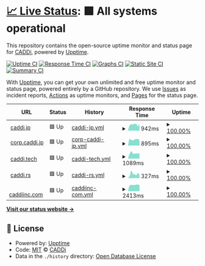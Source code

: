 # [📈 Live Status](https://caddijp.github.io/upptime): <!--live status--> **🟩 All systems operational**

This repository contains the open-source uptime monitor and status page for [CADDi](https://caddi.tech), powered by [Upptime](https://github.com/upptime/upptime).

[![Uptime CI](https://github.com/caddijp/upptime/workflows/Uptime%20CI/badge.svg)](https://github.com/upptime/upptime/actions?query=workflow%3A%22Uptime+CI%22)
[![Response Time CI](https://github.com/caddijp/upptime/workflows/Response%20Time%20CI/badge.svg)](https://github.com/upptime/upptime/actions?query=workflow%3A%22Response+Time+CI%22)
[![Graphs CI](https://github.com/caddijp/upptime/workflows/Graphs%20CI/badge.svg)](https://github.com/upptime/upptime/actions?query=workflow%3A%22Graphs+CI%22)
[![Static Site CI](https://github.com/caddijp/upptime/workflows/Static%20Site%20CI/badge.svg)](https://github.com/upptime/upptime/actions?query=workflow%3A%22Static+Site+CI%22)
[![Summary CI](https://github.com/caddijp/upptime/workflows/Summary%20CI/badge.svg)](https://github.com/upptime/upptime/actions?query=workflow%3A%22Summary+CI%22)

With [Upptime](https://upptime.js.org), you can get your own unlimited and free uptime monitor and status page, powered entirely by a GitHub repository. We use [Issues](https://github.com/caddijp/upptime/issues) as incident reports, [Actions](https://github.com/caddijp/upptime/actions) as uptime monitors, and [Pages](https://caddijp.github.io/upptime) for the status page.

<!--start: status pages-->
<!-- This summary is generated by Upptime (https://github.com/upptime/upptime) -->
<!-- Do not edit this manually, your changes will be overwritten -->
<!-- prettier-ignore -->
| URL | Status | History | Response Time | Uptime |
| --- | ------ | ------- | ------------- | ------ |
| <img alt="" src="https://favicons.githubusercontent.com/caddi.jp" height="13"> [caddi.jp](https://caddi.jp) | 🟩 Up | [caddi-jp.yml](https://github.com/caddijp/upptime/commits/HEAD/history/caddi-jp.yml) | <details><summary><img alt="Response time graph" src="./graphs/caddi-jp/response-time-week.png" height="20"> 942ms</summary><br><a href="https://caddijp.github.io/upptime/history/caddi-jp"><img alt="Response time 964" src="https://img.shields.io/endpoint?url=https%3A%2F%2Fraw.githubusercontent.com%2Fcaddijp%2Fupptime%2FHEAD%2Fapi%2Fcaddi-jp%2Fresponse-time.json"></a><br><a href="https://caddijp.github.io/upptime/history/caddi-jp"><img alt="24-hour response time 908" src="https://img.shields.io/endpoint?url=https%3A%2F%2Fraw.githubusercontent.com%2Fcaddijp%2Fupptime%2FHEAD%2Fapi%2Fcaddi-jp%2Fresponse-time-day.json"></a><br><a href="https://caddijp.github.io/upptime/history/caddi-jp"><img alt="7-day response time 942" src="https://img.shields.io/endpoint?url=https%3A%2F%2Fraw.githubusercontent.com%2Fcaddijp%2Fupptime%2FHEAD%2Fapi%2Fcaddi-jp%2Fresponse-time-week.json"></a><br><a href="https://caddijp.github.io/upptime/history/caddi-jp"><img alt="30-day response time 961" src="https://img.shields.io/endpoint?url=https%3A%2F%2Fraw.githubusercontent.com%2Fcaddijp%2Fupptime%2FHEAD%2Fapi%2Fcaddi-jp%2Fresponse-time-month.json"></a><br><a href="https://caddijp.github.io/upptime/history/caddi-jp"><img alt="1-year response time 964" src="https://img.shields.io/endpoint?url=https%3A%2F%2Fraw.githubusercontent.com%2Fcaddijp%2Fupptime%2FHEAD%2Fapi%2Fcaddi-jp%2Fresponse-time-year.json"></a></details> | <details><summary><a href="https://caddijp.github.io/upptime/history/caddi-jp">100.00%</a></summary><a href="https://caddijp.github.io/upptime/history/caddi-jp"><img alt="All-time uptime 100.00%" src="https://img.shields.io/endpoint?url=https%3A%2F%2Fraw.githubusercontent.com%2Fcaddijp%2Fupptime%2FHEAD%2Fapi%2Fcaddi-jp%2Fuptime.json"></a><br><a href="https://caddijp.github.io/upptime/history/caddi-jp"><img alt="24-hour uptime 100.00%" src="https://img.shields.io/endpoint?url=https%3A%2F%2Fraw.githubusercontent.com%2Fcaddijp%2Fupptime%2FHEAD%2Fapi%2Fcaddi-jp%2Fuptime-day.json"></a><br><a href="https://caddijp.github.io/upptime/history/caddi-jp"><img alt="7-day uptime 100.00%" src="https://img.shields.io/endpoint?url=https%3A%2F%2Fraw.githubusercontent.com%2Fcaddijp%2Fupptime%2FHEAD%2Fapi%2Fcaddi-jp%2Fuptime-week.json"></a><br><a href="https://caddijp.github.io/upptime/history/caddi-jp"><img alt="30-day uptime 100.00%" src="https://img.shields.io/endpoint?url=https%3A%2F%2Fraw.githubusercontent.com%2Fcaddijp%2Fupptime%2FHEAD%2Fapi%2Fcaddi-jp%2Fuptime-month.json"></a><br><a href="https://caddijp.github.io/upptime/history/caddi-jp"><img alt="1-year uptime 100.00%" src="https://img.shields.io/endpoint?url=https%3A%2F%2Fraw.githubusercontent.com%2Fcaddijp%2Fupptime%2FHEAD%2Fapi%2Fcaddi-jp%2Fuptime-year.json"></a></details>
| <img alt="" src="https://favicons.githubusercontent.com/corp.caddi.jp" height="13"> [corp.caddi.jp](https://corp.caddi.jp/) | 🟩 Up | [corp-caddi-jp.yml](https://github.com/caddijp/upptime/commits/HEAD/history/corp-caddi-jp.yml) | <details><summary><img alt="Response time graph" src="./graphs/corp-caddi-jp/response-time-week.png" height="20"> 895ms</summary><br><a href="https://caddijp.github.io/upptime/history/corp-caddi-jp"><img alt="Response time 928" src="https://img.shields.io/endpoint?url=https%3A%2F%2Fraw.githubusercontent.com%2Fcaddijp%2Fupptime%2FHEAD%2Fapi%2Fcorp-caddi-jp%2Fresponse-time.json"></a><br><a href="https://caddijp.github.io/upptime/history/corp-caddi-jp"><img alt="24-hour response time 849" src="https://img.shields.io/endpoint?url=https%3A%2F%2Fraw.githubusercontent.com%2Fcaddijp%2Fupptime%2FHEAD%2Fapi%2Fcorp-caddi-jp%2Fresponse-time-day.json"></a><br><a href="https://caddijp.github.io/upptime/history/corp-caddi-jp"><img alt="7-day response time 895" src="https://img.shields.io/endpoint?url=https%3A%2F%2Fraw.githubusercontent.com%2Fcaddijp%2Fupptime%2FHEAD%2Fapi%2Fcorp-caddi-jp%2Fresponse-time-week.json"></a><br><a href="https://caddijp.github.io/upptime/history/corp-caddi-jp"><img alt="30-day response time 924" src="https://img.shields.io/endpoint?url=https%3A%2F%2Fraw.githubusercontent.com%2Fcaddijp%2Fupptime%2FHEAD%2Fapi%2Fcorp-caddi-jp%2Fresponse-time-month.json"></a><br><a href="https://caddijp.github.io/upptime/history/corp-caddi-jp"><img alt="1-year response time 928" src="https://img.shields.io/endpoint?url=https%3A%2F%2Fraw.githubusercontent.com%2Fcaddijp%2Fupptime%2FHEAD%2Fapi%2Fcorp-caddi-jp%2Fresponse-time-year.json"></a></details> | <details><summary><a href="https://caddijp.github.io/upptime/history/corp-caddi-jp">100.00%</a></summary><a href="https://caddijp.github.io/upptime/history/corp-caddi-jp"><img alt="All-time uptime 100.00%" src="https://img.shields.io/endpoint?url=https%3A%2F%2Fraw.githubusercontent.com%2Fcaddijp%2Fupptime%2FHEAD%2Fapi%2Fcorp-caddi-jp%2Fuptime.json"></a><br><a href="https://caddijp.github.io/upptime/history/corp-caddi-jp"><img alt="24-hour uptime 100.00%" src="https://img.shields.io/endpoint?url=https%3A%2F%2Fraw.githubusercontent.com%2Fcaddijp%2Fupptime%2FHEAD%2Fapi%2Fcorp-caddi-jp%2Fuptime-day.json"></a><br><a href="https://caddijp.github.io/upptime/history/corp-caddi-jp"><img alt="7-day uptime 100.00%" src="https://img.shields.io/endpoint?url=https%3A%2F%2Fraw.githubusercontent.com%2Fcaddijp%2Fupptime%2FHEAD%2Fapi%2Fcorp-caddi-jp%2Fuptime-week.json"></a><br><a href="https://caddijp.github.io/upptime/history/corp-caddi-jp"><img alt="30-day uptime 100.00%" src="https://img.shields.io/endpoint?url=https%3A%2F%2Fraw.githubusercontent.com%2Fcaddijp%2Fupptime%2FHEAD%2Fapi%2Fcorp-caddi-jp%2Fuptime-month.json"></a><br><a href="https://caddijp.github.io/upptime/history/corp-caddi-jp"><img alt="1-year uptime 100.00%" src="https://img.shields.io/endpoint?url=https%3A%2F%2Fraw.githubusercontent.com%2Fcaddijp%2Fupptime%2FHEAD%2Fapi%2Fcorp-caddi-jp%2Fuptime-year.json"></a></details>
| <img alt="" src="https://favicons.githubusercontent.com/caddi.tech" height="13"> [caddi.tech](https://caddi.tech) | 🟩 Up | [caddi-tech.yml](https://github.com/caddijp/upptime/commits/HEAD/history/caddi-tech.yml) | <details><summary><img alt="Response time graph" src="./graphs/caddi-tech/response-time-week.png" height="20"> 1089ms</summary><br><a href="https://caddijp.github.io/upptime/history/caddi-tech"><img alt="Response time 1056" src="https://img.shields.io/endpoint?url=https%3A%2F%2Fraw.githubusercontent.com%2Fcaddijp%2Fupptime%2FHEAD%2Fapi%2Fcaddi-tech%2Fresponse-time.json"></a><br><a href="https://caddijp.github.io/upptime/history/caddi-tech"><img alt="24-hour response time 1009" src="https://img.shields.io/endpoint?url=https%3A%2F%2Fraw.githubusercontent.com%2Fcaddijp%2Fupptime%2FHEAD%2Fapi%2Fcaddi-tech%2Fresponse-time-day.json"></a><br><a href="https://caddijp.github.io/upptime/history/caddi-tech"><img alt="7-day response time 1089" src="https://img.shields.io/endpoint?url=https%3A%2F%2Fraw.githubusercontent.com%2Fcaddijp%2Fupptime%2FHEAD%2Fapi%2Fcaddi-tech%2Fresponse-time-week.json"></a><br><a href="https://caddijp.github.io/upptime/history/caddi-tech"><img alt="30-day response time 1012" src="https://img.shields.io/endpoint?url=https%3A%2F%2Fraw.githubusercontent.com%2Fcaddijp%2Fupptime%2FHEAD%2Fapi%2Fcaddi-tech%2Fresponse-time-month.json"></a><br><a href="https://caddijp.github.io/upptime/history/caddi-tech"><img alt="1-year response time 1056" src="https://img.shields.io/endpoint?url=https%3A%2F%2Fraw.githubusercontent.com%2Fcaddijp%2Fupptime%2FHEAD%2Fapi%2Fcaddi-tech%2Fresponse-time-year.json"></a></details> | <details><summary><a href="https://caddijp.github.io/upptime/history/caddi-tech">100.00%</a></summary><a href="https://caddijp.github.io/upptime/history/caddi-tech"><img alt="All-time uptime 100.00%" src="https://img.shields.io/endpoint?url=https%3A%2F%2Fraw.githubusercontent.com%2Fcaddijp%2Fupptime%2FHEAD%2Fapi%2Fcaddi-tech%2Fuptime.json"></a><br><a href="https://caddijp.github.io/upptime/history/caddi-tech"><img alt="24-hour uptime 100.00%" src="https://img.shields.io/endpoint?url=https%3A%2F%2Fraw.githubusercontent.com%2Fcaddijp%2Fupptime%2FHEAD%2Fapi%2Fcaddi-tech%2Fuptime-day.json"></a><br><a href="https://caddijp.github.io/upptime/history/caddi-tech"><img alt="7-day uptime 100.00%" src="https://img.shields.io/endpoint?url=https%3A%2F%2Fraw.githubusercontent.com%2Fcaddijp%2Fupptime%2FHEAD%2Fapi%2Fcaddi-tech%2Fuptime-week.json"></a><br><a href="https://caddijp.github.io/upptime/history/caddi-tech"><img alt="30-day uptime 100.00%" src="https://img.shields.io/endpoint?url=https%3A%2F%2Fraw.githubusercontent.com%2Fcaddijp%2Fupptime%2FHEAD%2Fapi%2Fcaddi-tech%2Fuptime-month.json"></a><br><a href="https://caddijp.github.io/upptime/history/caddi-tech"><img alt="1-year uptime 100.00%" src="https://img.shields.io/endpoint?url=https%3A%2F%2Fraw.githubusercontent.com%2Fcaddijp%2Fupptime%2FHEAD%2Fapi%2Fcaddi-tech%2Fuptime-year.json"></a></details>
| <img alt="" src="https://favicons.githubusercontent.com/caddi.rs" height="13"> [caddi.rs](https://caddi.rs) | 🟩 Up | [caddi-rs.yml](https://github.com/caddijp/upptime/commits/HEAD/history/caddi-rs.yml) | <details><summary><img alt="Response time graph" src="./graphs/caddi-rs/response-time-week.png" height="20"> 327ms</summary><br><a href="https://caddijp.github.io/upptime/history/caddi-rs"><img alt="Response time 353" src="https://img.shields.io/endpoint?url=https%3A%2F%2Fraw.githubusercontent.com%2Fcaddijp%2Fupptime%2FHEAD%2Fapi%2Fcaddi-rs%2Fresponse-time.json"></a><br><a href="https://caddijp.github.io/upptime/history/caddi-rs"><img alt="24-hour response time 256" src="https://img.shields.io/endpoint?url=https%3A%2F%2Fraw.githubusercontent.com%2Fcaddijp%2Fupptime%2FHEAD%2Fapi%2Fcaddi-rs%2Fresponse-time-day.json"></a><br><a href="https://caddijp.github.io/upptime/history/caddi-rs"><img alt="7-day response time 327" src="https://img.shields.io/endpoint?url=https%3A%2F%2Fraw.githubusercontent.com%2Fcaddijp%2Fupptime%2FHEAD%2Fapi%2Fcaddi-rs%2Fresponse-time-week.json"></a><br><a href="https://caddijp.github.io/upptime/history/caddi-rs"><img alt="30-day response time 329" src="https://img.shields.io/endpoint?url=https%3A%2F%2Fraw.githubusercontent.com%2Fcaddijp%2Fupptime%2FHEAD%2Fapi%2Fcaddi-rs%2Fresponse-time-month.json"></a><br><a href="https://caddijp.github.io/upptime/history/caddi-rs"><img alt="1-year response time 353" src="https://img.shields.io/endpoint?url=https%3A%2F%2Fraw.githubusercontent.com%2Fcaddijp%2Fupptime%2FHEAD%2Fapi%2Fcaddi-rs%2Fresponse-time-year.json"></a></details> | <details><summary><a href="https://caddijp.github.io/upptime/history/caddi-rs">100.00%</a></summary><a href="https://caddijp.github.io/upptime/history/caddi-rs"><img alt="All-time uptime 100.00%" src="https://img.shields.io/endpoint?url=https%3A%2F%2Fraw.githubusercontent.com%2Fcaddijp%2Fupptime%2FHEAD%2Fapi%2Fcaddi-rs%2Fuptime.json"></a><br><a href="https://caddijp.github.io/upptime/history/caddi-rs"><img alt="24-hour uptime 100.00%" src="https://img.shields.io/endpoint?url=https%3A%2F%2Fraw.githubusercontent.com%2Fcaddijp%2Fupptime%2FHEAD%2Fapi%2Fcaddi-rs%2Fuptime-day.json"></a><br><a href="https://caddijp.github.io/upptime/history/caddi-rs"><img alt="7-day uptime 100.00%" src="https://img.shields.io/endpoint?url=https%3A%2F%2Fraw.githubusercontent.com%2Fcaddijp%2Fupptime%2FHEAD%2Fapi%2Fcaddi-rs%2Fuptime-week.json"></a><br><a href="https://caddijp.github.io/upptime/history/caddi-rs"><img alt="30-day uptime 100.00%" src="https://img.shields.io/endpoint?url=https%3A%2F%2Fraw.githubusercontent.com%2Fcaddijp%2Fupptime%2FHEAD%2Fapi%2Fcaddi-rs%2Fuptime-month.json"></a><br><a href="https://caddijp.github.io/upptime/history/caddi-rs"><img alt="1-year uptime 100.00%" src="https://img.shields.io/endpoint?url=https%3A%2F%2Fraw.githubusercontent.com%2Fcaddijp%2Fupptime%2FHEAD%2Fapi%2Fcaddi-rs%2Fuptime-year.json"></a></details>
| <img alt="" src="https://favicons.githubusercontent.com/caddiinc.com" height="13"> [caddiinc.com](https://caddiinc.com/) | 🟩 Up | [caddiinc-com.yml](https://github.com/caddijp/upptime/commits/HEAD/history/caddiinc-com.yml) | <details><summary><img alt="Response time graph" src="./graphs/caddiinc-com/response-time-week.png" height="20"> 2413ms</summary><br><a href="https://caddijp.github.io/upptime/history/caddiinc-com"><img alt="Response time 2996" src="https://img.shields.io/endpoint?url=https%3A%2F%2Fraw.githubusercontent.com%2Fcaddijp%2Fupptime%2FHEAD%2Fapi%2Fcaddiinc-com%2Fresponse-time.json"></a><br><a href="https://caddijp.github.io/upptime/history/caddiinc-com"><img alt="24-hour response time 2253" src="https://img.shields.io/endpoint?url=https%3A%2F%2Fraw.githubusercontent.com%2Fcaddijp%2Fupptime%2FHEAD%2Fapi%2Fcaddiinc-com%2Fresponse-time-day.json"></a><br><a href="https://caddijp.github.io/upptime/history/caddiinc-com"><img alt="7-day response time 2413" src="https://img.shields.io/endpoint?url=https%3A%2F%2Fraw.githubusercontent.com%2Fcaddijp%2Fupptime%2FHEAD%2Fapi%2Fcaddiinc-com%2Fresponse-time-week.json"></a><br><a href="https://caddijp.github.io/upptime/history/caddiinc-com"><img alt="30-day response time 3114" src="https://img.shields.io/endpoint?url=https%3A%2F%2Fraw.githubusercontent.com%2Fcaddijp%2Fupptime%2FHEAD%2Fapi%2Fcaddiinc-com%2Fresponse-time-month.json"></a><br><a href="https://caddijp.github.io/upptime/history/caddiinc-com"><img alt="1-year response time 2996" src="https://img.shields.io/endpoint?url=https%3A%2F%2Fraw.githubusercontent.com%2Fcaddijp%2Fupptime%2FHEAD%2Fapi%2Fcaddiinc-com%2Fresponse-time-year.json"></a></details> | <details><summary><a href="https://caddijp.github.io/upptime/history/caddiinc-com">100.00%</a></summary><a href="https://caddijp.github.io/upptime/history/caddiinc-com"><img alt="All-time uptime 99.94%" src="https://img.shields.io/endpoint?url=https%3A%2F%2Fraw.githubusercontent.com%2Fcaddijp%2Fupptime%2FHEAD%2Fapi%2Fcaddiinc-com%2Fuptime.json"></a><br><a href="https://caddijp.github.io/upptime/history/caddiinc-com"><img alt="24-hour uptime 100.00%" src="https://img.shields.io/endpoint?url=https%3A%2F%2Fraw.githubusercontent.com%2Fcaddijp%2Fupptime%2FHEAD%2Fapi%2Fcaddiinc-com%2Fuptime-day.json"></a><br><a href="https://caddijp.github.io/upptime/history/caddiinc-com"><img alt="7-day uptime 100.00%" src="https://img.shields.io/endpoint?url=https%3A%2F%2Fraw.githubusercontent.com%2Fcaddijp%2Fupptime%2FHEAD%2Fapi%2Fcaddiinc-com%2Fuptime-week.json"></a><br><a href="https://caddijp.github.io/upptime/history/caddiinc-com"><img alt="30-day uptime 99.92%" src="https://img.shields.io/endpoint?url=https%3A%2F%2Fraw.githubusercontent.com%2Fcaddijp%2Fupptime%2FHEAD%2Fapi%2Fcaddiinc-com%2Fuptime-month.json"></a><br><a href="https://caddijp.github.io/upptime/history/caddiinc-com"><img alt="1-year uptime 99.94%" src="https://img.shields.io/endpoint?url=https%3A%2F%2Fraw.githubusercontent.com%2Fcaddijp%2Fupptime%2FHEAD%2Fapi%2Fcaddiinc-com%2Fuptime-year.json"></a></details>

<!--end: status pages-->

[**Visit our status website →**](https://caddijp.github.io/upptime)

## 📄 License

- Powered by: [Upptime](https://github.com/upptime/upptime)
- Code: [MIT](./LICENSE) © [CADDi](https://caddi.tech)
- Data in the `./history` directory: [Open Database License](https://opendatacommons.org/licenses/odbl/1-0/)
